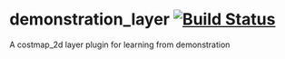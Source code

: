# demonstration_layer [![Build Status](https://travis-ci.org/PeterMitrano/demonstration_layer.svg?branch=master)](https://travis-ci.org/PeterMitrano/demonstration_layer)
A costmap_2d layer plugin for learning from demonstration
